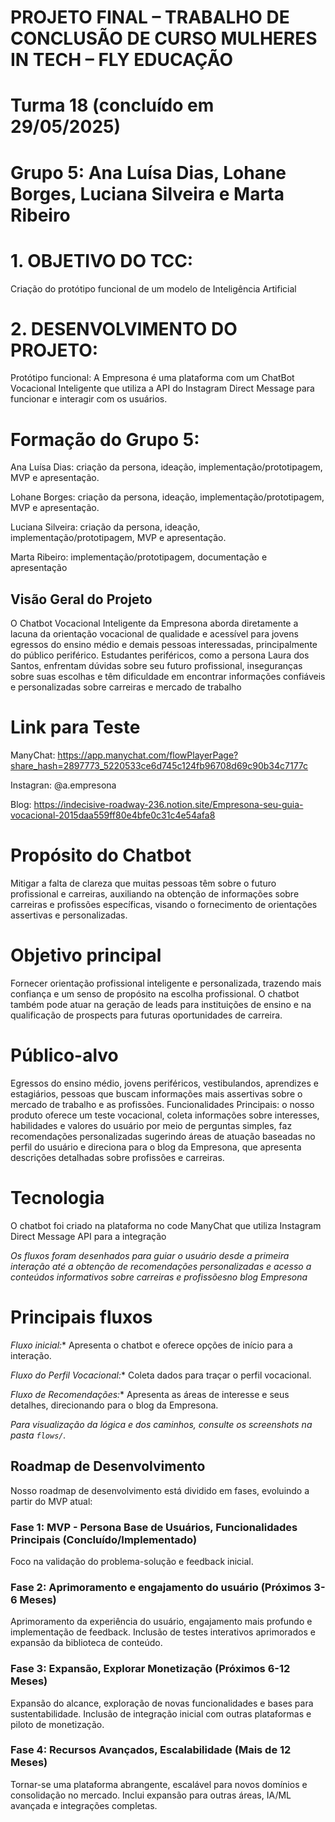 # PROJETO FINAL – TRABALHO DE CONCLUSÃO DE CURSO MULHERES IN TECH – FLY EDUCAÇÃO
# Turma 18 (concluído em 29/05/2025)
# Grupo 5: Ana Luísa Dias, Lohane Borges, Luciana Silveira e Marta Ribeiro

# 1. OBJETIVO DO TCC: 
Criação do protótipo funcional de um modelo de Inteligência Artificial

# 2. DESENVOLVIMENTO DO PROJETO:
Protótipo funcional: A Empresona é uma plataforma com um ChatBot Vocacional Inteligente que utiliza a API do Instagram Direct Message para funcionar e interagir com os usuários.

# Formação do Grupo 5:
Ana Luísa Dias: criação da persona, ideação, implementação/prototipagem, MVP e apresentação.

Lohane Borges: criação da persona, ideação, implementação/prototipagem, MVP e apresentação.

Luciana Silveira: criação da persona, ideação, implementação/prototipagem, MVP e apresentação.

Marta Ribeiro: implementação/prototipagem, documentação e apresentação

## Visão Geral do Projeto
O Chatbot Vocacional Inteligente da Empresona aborda diretamente a lacuna da orientação vocacional de qualidade e acessível para jovens egressos do ensino médio e 
demais pessoas interessadas, principalmente do público periférico. Estudantes periféricos, como a persona Laura dos Santos, enfrentam dúvidas sobre seu futuro 
profissional, inseguranças sobre suas escolhas e têm dificuldade em encontrar informações confiáveis e personalizadas sobre carreiras e mercado de trabalho

# Link para Teste
ManyChat: https://app.manychat.com/flowPlayerPage?share_hash=2897773_5220533ce6d745c124fb96708d69c90b34c7177c

Instagran: @a.empresona

Blog: https://indecisive-roadway-236.notion.site/Empresona-seu-guia-vocacional-2015daa559ff80e4bfe0c31c4e54afa8 

# Propósito do Chatbot
Mitigar a falta de clareza que muitas pessoas têm sobre o futuro profissional e carreiras, auxiliando na obtenção de informações sobre carreiras e profissões específicas, 
visando o fornecimento de orientações assertivas e personalizadas.
# Objetivo principal 
Fornecer orientação profissional inteligente e personalizada, trazendo mais confiança e um senso de propósito na escolha profissional. O chatbot também pode atuar 
na geração de leads para instituições de ensino e na qualificação de prospects para futuras oportunidades de carreira.
# Público-alvo
Egressos do ensino médio, jovens periféricos, vestibulandos, aprendizes e estagiários, pessoas que buscam informações mais assertivas sobre o mercado de trabalho e as profissões.
Funcionalidades Principais: o nosso produto oferece um teste vocacional, coleta informações sobre interesses, habilidades e valores do usuário por meio de perguntas simples, 
faz recomendações personalizadas sugerindo áreas de atuação baseadas no perfil do usuário e direciona para o blog da Empresona, que apresenta descrições detalhadas sobre profissões e carreiras. 
# Tecnologia
O chatbot foi criado na plataforma no code ManyChat que utiliza Instagram Direct Message API para a integração

*Os fluxos foram desenhados para guiar o usuário desde a primeira interação até a obtenção de recomendações personalizadas e acesso a conteúdos informativos 
sobre carreiras e profissõesno blog Empresona* 

# Principais fluxos  
*Fluxo inicial:** Apresenta o chatbot e oferece opções de início para a interação.

*Fluxo do Perfil Vocacional:** Coleta dados para traçar o perfil vocacional.

*Fluxo de Recomendações:** Apresenta as áreas de interesse e seus detalhes, direcionando para o blog da Empresona.

*Para visualização da lógica e dos caminhos, consulte os screenshots na pasta `flows/`.*

## Roadmap de Desenvolvimento

Nosso roadmap de desenvolvimento está dividido em fases, evoluindo a partir do MVP atual:

### Fase 1: MVP - Persona Base de Usuários, Funcionalidades Principais  (Concluído/Implementado)
Foco na validação do problema-solução e feedback inicial.

### Fase 2: Aprimoramento e engajamento do usuário (Próximos 3-6 Meses)
Aprimoramento da experiência do usuário, engajamento mais profundo e implementação de feedback. Inclusão de testes interativos aprimorados e expansão da biblioteca de conteúdo.

### Fase 3: Expansão, Explorar Monetização (Próximos 6-12 Meses)
Expansão do alcance, exploração de novas funcionalidades e bases para sustentabilidade. Inclusão de integração inicial com outras plataformas e piloto de monetização.

### Fase 4: Recursos Avançados, Escalabilidade (Mais de 12 Meses)
Tornar-se uma plataforma abrangente, escalável para novos domínios e consolidação no mercado. Inclui expansão para outras áreas, IA/ML avançada e integrações completas.




